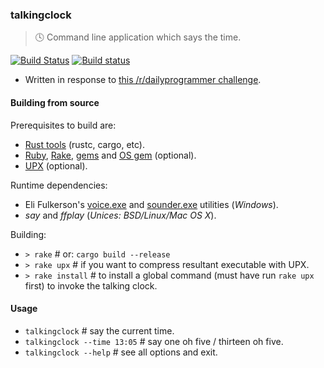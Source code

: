 ### talkingclock
> :clock4: Command line application which says the time.

[![Build Status](https://travis-ci.org/stpettersens/talkingclock.png?branch=master)](https://travis-ci.org/stpettersens/talkingclock)
[![Build status](https://ci.appveyor.com/api/projects/status/1ekayunrux3ise2m?svg=true)](https://ci.appveyor.com/project/stpettersens/talkingclock)

* Written in response to [this /r/dailyprogrammer challenge](https://www.reddit.com/r/dailyprogrammer/comments/6jr76h/20170627_challenge_321_easy_talking_clock).

#### Building from source

Prerequisites to build are:
* [Rust tools](https://www.rust-lang.org) (rustc, cargo, etc).
* [Ruby](https://www.ruby-lang.org), [Rake](https://ruby.github.io/rake/), [gems](https://rubygems.org/pages/download) and [OS gem](https://rubygems.org/gems/os) (optional).
* [UPX](https://upx.github.io) (optional).

Runtime dependencies:
* Eli Fulkerson's [voice.exe](https://elifulkerson.com/projects/commandline-text-to-speech.php) and [sounder.exe](https://www.elifulkerson.com/projects/commandline-wav-player.php) utilities (*Windows*).
* *say* and *ffplay* (*Unices: BSD/Linux/Mac OS X*).

Building:

* `> rake` # or: `cargo build --release`
* `> rake upx` # if you want to compress resultant executable with UPX.
* `> rake install` # to install a global command (must have run `rake upx` first) to invoke the talking clock.

#### Usage

* `talkingclock` # say the current time.
* `talkingclock --time 13:05` # say one oh five / thirteen oh five.
* `talkingclock --help` # see all options and exit.
